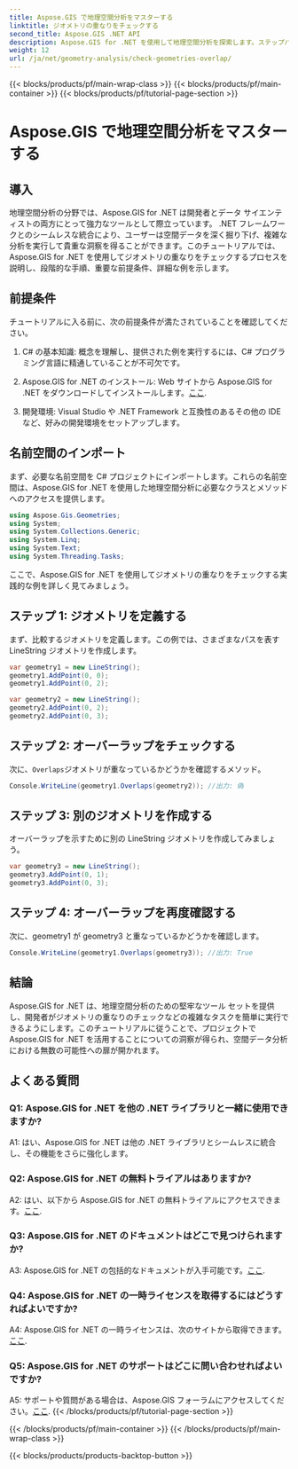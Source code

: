 ```yaml
---
title: Aspose.GIS で地理空間分析をマスターする
linktitle: ジオメトリの重なりをチェックする
second_title: Aspose.GIS .NET API
description: Aspose.GIS for .NET を使用して地理空間分析を探索します。ステップバイステップのガイダンスで、ジオメトリの重複を確認する方法を学びます。
weight: 12
url: /ja/net/geometry-analysis/check-geometries-overlap/
---
```


{{< blocks/products/pf/main-wrap-class >}}
{{< blocks/products/pf/main-container >}}
{{< blocks/products/pf/tutorial-page-section >}}

# Aspose.GIS で地理空間分析をマスターする

## 導入

地理空間分析の分野では、Aspose.GIS for .NET は開発者とデータ サイエンティストの両方にとって強力なツールとして際立っています。 .NET フレームワークとのシームレスな統合により、ユーザーは空間データを深く掘り下げ、複雑な分析を実行して貴重な洞察を得ることができます。このチュートリアルでは、Aspose.GIS for .NET を使用してジオメトリの重なりをチェックするプロセスを説明し、段階的な手順、重要な前提条件、詳細な例を示します。

## 前提条件

チュートリアルに入る前に、次の前提条件が満たされていることを確認してください。

1. C# の基本知識: 概念を理解し、提供された例を実行するには、C# プログラミング言語に精通していることが不可欠です。

2.  Aspose.GIS for .NET のインストール: Web サイトから Aspose.GIS for .NET をダウンロードしてインストールします。[ここ](https://releases.aspose.com/gis/net/).

3. 開発環境: Visual Studio や .NET Framework と互換性のあるその他の IDE など、好みの開発環境をセットアップします。

## 名前空間のインポート

まず、必要な名前空間を C# プロジェクトにインポートします。これらの名前空間は、Aspose.GIS for .NET を使用した地理空間分析に必要なクラスとメソッドへのアクセスを提供します。

```csharp
using Aspose.Gis.Geometries;
using System;
using System.Collections.Generic;
using System.Linq;
using System.Text;
using System.Threading.Tasks;
```

ここで、Aspose.GIS for .NET を使用してジオメトリの重なりをチェックする実践的な例を詳しく見てみましょう。

## ステップ 1: ジオメトリを定義する

まず、比較するジオメトリを定義します。この例では、さまざまなパスを表す LineString ジオメトリを作成します。

```csharp
var geometry1 = new LineString();
geometry1.AddPoint(0, 0);
geometry1.AddPoint(0, 2);

var geometry2 = new LineString();
geometry2.AddPoint(0, 2);
geometry2.AddPoint(0, 3);
```

## ステップ 2: オーバーラップをチェックする

次に、`Overlaps`ジオメトリが重なっているかどうかを確認するメソッド。

```csharp
Console.WriteLine(geometry1.Overlaps(geometry2)); //出力: 偽
```

## ステップ 3: 別のジオメトリを作成する

オーバーラップを示すために別の LineString ジオメトリを作成してみましょう。

```csharp
var geometry3 = new LineString();
geometry3.AddPoint(0, 1);
geometry3.AddPoint(0, 3);
```

## ステップ 4: オーバーラップを再度確認する

次に、geometry1 が geometry3 と重なっているかどうかを確認します。

```csharp
Console.WriteLine(geometry1.Overlaps(geometry3)); //出力: True
```

## 結論

Aspose.GIS for .NET は、地理空間分析のための堅牢なツール セットを提供し、開発者がジオメトリの重なりのチェックなどの複雑なタスクを簡単に実行できるようにします。このチュートリアルに従うことで、プロジェクトで Aspose.GIS for .NET を活用することについての洞察が得られ、空間データ分析における無数の可能性への扉が開かれます。

## よくある質問

### Q1: Aspose.GIS for .NET を他の .NET ライブラリと一緒に使用できますか?

A1: はい、Aspose.GIS for .NET は他の .NET ライブラリとシームレスに統合し、その機能をさらに強化します。

### Q2: Aspose.GIS for .NET の無料トライアルはありますか?

 A2: はい、以下から Aspose.GIS for .NET の無料トライアルにアクセスできます。[ここ](https://releases.aspose.com/).

### Q3: Aspose.GIS for .NET のドキュメントはどこで見つけられますか?

 A3: Aspose.GIS for .NET の包括的なドキュメントが入手可能です。[ここ](https://reference.aspose.com/gis/net/).

### Q4: Aspose.GIS for .NET の一時ライセンスを取得するにはどうすればよいですか?

 A4: Aspose.GIS for .NET の一時ライセンスは、次のサイトから取得できます。[ここ](https://purchase.aspose.com/temporary-license/).

### Q5: Aspose.GIS for .NET のサポートはどこに問い合わせればよいですか?

A5: サポートや質問がある場合は、Aspose.GIS フォーラムにアクセスしてください。[ここ](https://forum.aspose.com/c/gis/33).
{{< /blocks/products/pf/tutorial-page-section >}}

{{< /blocks/products/pf/main-container >}}
{{< /blocks/products/pf/main-wrap-class >}}

{{< blocks/products/products-backtop-button >}}
